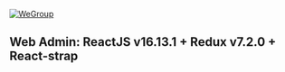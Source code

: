 [![WeGroup](https://wetech-global.com/wp-content/uploads/2020/06/cropped-104196243_849836945501230_2413923466624878862_n-8.png)]()

## Web Admin: ReactJS v16.13.1 + Redux v7.2.0  + React-strap
